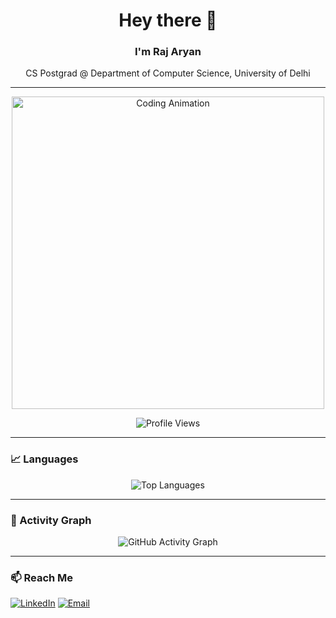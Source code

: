 <h1 align="center">Hey there 👋</h1>
<h3 align="center">I'm Raj Aryan</h3>

<p align="center">
  CS Postgrad @ Department of Computer Science, University of Delhi
</p>

---

<p align="center">
  <img src="https://media.giphy.com/media/qgQUggAC3Pfv687qPC/giphy.gif" alt="Coding Animation" width="500">
</p>


<p align="center">
  <img src="https://komarev.com/ghpvc/?username=rajaryn&color=blue" alt="Profile Views">
</p>

---

### 📈 Languages

<p align="center">
  <img src="https://github-readme-stats.vercel.app/api/top-langs/?username=rajaryn&layout=compact" alt="Top Languages">
</p>

---

### 📅 Activity Graph

<p align="center">
  <img src="https://github-readme-activity-graph.vercel.app/graph?username=rajaryn&theme=default" alt="GitHub Activity Graph">
</p>

---

### 📫 Reach Me
[![LinkedIn](https://img.shields.io/badge/LinkedIn-blue?style=flat&logo=linkedin&logoColor=white)](https://www.linkedin.com/in/raj-aryan-3bb7b91b4)
[![Email](https://img.shields.io/badge/Email-red?style=flat&logo=gmail&logoColor=white)](mailto:rajaryan0528@gmail.com)
